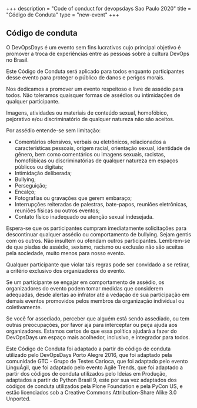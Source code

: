 +++
description = "Code of conduct for devopsdays Sao Paulo 2020"
title = "Código de Conduta"
type = "new-event"
+++
## Código de conduta

O DevOpsDays é um evento sem fins lucrativos cujo principal objetivo é promover a troca de experiências entre as pessoas sobre a cultura DevOps no Brasil.

Este Código de Conduta será aplicado para todos enquanto participantes desse evento para proteger o público de danos e perigos morais.

Nos dedicamos a promover um evento respeitoso e livre de assédio para todos. Não toleramos quaisquer formas de assédios ou intimidações de qualquer participante.

Imagens, atividades ou materiais de conteúdo sexual, homofóbico, pejorativo e/ou discriminatório de qualquer natureza não são aceitos.

Por assédio entende-se sem limitação:
<ul>
  <li>Comentários ofensivos, verbais ou eletrônicos, relacionados a características pessoais, origem racial, orientação sexual, identidade de gênero, bem como comentários ou imagens sexuais, racistas, homofóbicas ou discriminatórias de qualquer natureza em espaços públicos ou digitais;</li>
  <li>Intimidação deliberada;</li>
  <li>Bullying;</li>
  <li>Perseguição;</li>
  <li>Encalço;</li>
  <li>Fotografias ou gravações que gerem embaraço;</li>
  <li>Interrupções reiteradas de palestras, bate-papos, reuniões eletrônicas, reuniões físicas ou outros eventos;</li>
  <li>Contato físico inadequado ou atenção sexual indesejada.</li>
</ul>
Espera-se que os participantes cumpram imediatamente solicitações para descontinuar qualquer assédio ou comportamento de bullying. Sejam gentis com os outros. Não insultem ou ofendam outros participantes. Lembrem-se de que piadas de assédio, sexismo, racismo ou exclusão não são aceitas pela sociedade, muito menos para nosso evento.

Qualquer participante que violar tais regras pode ser convidado a se retirar, a critério exclusivo dos organizadores do evento.

Se um participante se engajar em comportamento de assédio, os organizadores do evento podem tomar medidas que considerem adequadas, desde alertas ao infrator até a vedação de sua participação em demais eventos promovidos pelos membros da organização individual ou coletivamente.

Se você for assediado, perceber que alguém está sendo assediado, ou tem outras preocupações, por favor aja para interceptar ou peça ajuda aos organizadores. Estamos certos de que essa política ajudará a fazer do DevOpsDays um espaço mais acolhedor, inclusivo, e integrador para todos.

Este Código de Conduta foi adaptado a partir do código de conduta utilizado pelo DevOpsDays Porto Alegre 2016, que foi adaptado pela comunidade GTC - Grupo de Testes Carioca, que foi adaptado pelo evento LinguÁgil, que foi adaptado pelo evento Agile Trends, que foi adaptado a partir dos códigos de conduta utilizados pelo Ideias em Produção, adaptados a partir do Python Brasil 9, este por sua vez adaptados dos códigos de conduta utilizados pela Plone Foundation e pela PyCon US, e estão licenciados sob a Creative Commons Attribution-Share Alike 3.0 Unported.